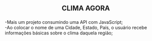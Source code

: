 <h2 align="center">CLIMA AGORA</h2>

###


###

<p align="left">-Mais um projeto consumindo uma API com JavaScript;<br>-Ao colocar o nome de uma Cidade, Estado, País, o usuário recebe informações básicas sobre o clima daquela região;</p>

###
